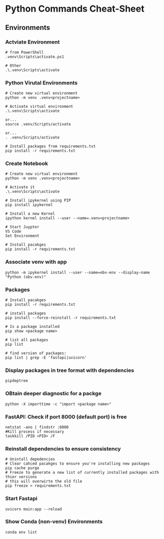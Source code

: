 # Python Commands Cheat-Sheet

## Environments

### Actviate Environment
```
# from PowerShell
.venv\Scripts\activate.ps1

# Other
.\.venv\Scripts\activate
```

### Python Virutal Environments
```
# Create new virtual environment
python -m venv .venv<projectname>

# Activate virtual environment
.\.venv\Scripts\activate

or...
source .venv/Scripts/activate

or...
. .venv/Scripts/activate

# Install packages from requirements.txt
pip install -r requirements.txt

```


### Create Notebook
```
# Create new virtual environment
python -m venv .venv<projectname>

# Activate it
.\.venv\Scripts\activate

# Install ipykernel using PIP
pip install ipykernel

# Install a new Kernel
ipython kernel install --user --name=.venv<projectname>

# Start Juypter
VS Code
Set Environment

# Install pacakges
pip install -r requirements.txt

```

### Associate venv with app
```
python -m ipykernel install --user --name=obv-env --display-name "Python (obv-env)"
```

### Packages
```
# Install pacakges
pip install -r requirements.txt

# install packages
pip install --force-reinstall -r requirements.txt

# Is a package installed
pip show <package name>

# list all packages
pip list

# find version of packages:
pip list | grep -E 'fastapi|uvicorn'
```

### Display packages in tree format with dependencies
```
pipdeptree
```

### OBtain deeper diagnostic for a packge
```
python -X importtime -c "import <package name>"
```

### FastAPI: Check if port 8000 (default port) is free
```
netstat -ano | findstr :8000
#Kill process if necessary
taskkill /PID <PID> /F
```

### Reinstall dependencies to ensure consistency
```
# Unintall depedencies
# Clear cahced pacakges to ensure you're installing new packages
pip cache purge
# Freeze to generate a new list of currently installed packages with thier versions
# this will overwirte the old file
pip freeze > requirements.txt
```
### Start Fastapi 
```
uvicorn main:app --reload
```

### Show Conda (non-venv) Environments

```
conda env list
```


